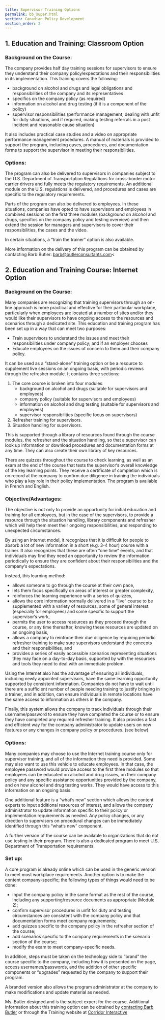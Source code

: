 ```yaml
---
title: Supervisor Training Options
permalink: bb_super.html
section: Canadian Policy Development
section_order: 2
---
```


## 1. Education and Training: Classroom Option

### Background on the Course:

The company provides half day training sessions for supervisors to ensure they understand their company policy/expectations and their responsibilities in its implementation. This training covers the following:

- background on alcohol and drugs and legal obligations and responsibilities of the company and its representatives
- specifics on the company policy (as required)
- information on alcohol and drug testing (if it is a component of the policy)
- supervisor responsibilities (performance management, dealing with unfit for duty situations, and if required, making testing referrals in a post incident and reasonable cause situation)

It also includes practical case studies and a video on appropriate performance management procedures. A manual of materials is provided to support the program, including cases, procedures, and documentation forms to support the supervisor in meeting their responsibilities.

### Options:

The program can also be delivered to supervisors in companies subject to the U.S. Department of Transportation Regulations for cross-border motor carrier drivers and fully meets the regulatory requirements. An additional module on the U.S. regulations is delivered, and procedures and cases are specific to the regulatory requirements.

Parts of the program can also be delivered to employees. In these situations, companies have opted to have supervisors and employees in combined sessions on the first three modules (background on alcohol and drugs, specifics on the company policy and testing overview) and then extend the session for managers and supervisors to cover their responsibilities, the cases and the video.

In certain situations, a “train the trainer” option is also available.

More information on the delivery of this program can be obtained by contacting Barb Butler: barb@butlerconsultants.com<

## 2. Education and Training Course: Internet Option

### Background on the Course:

Many companies are recognizing that training supervisors through an on-line approach is more practical and effective for their particular workplace, particularly when employees are located at a number of sites and/or they would like their supervisors to have ongoing access to the resources and scenarios through a dedicated site. This education and training program has been set up in a way that can meet two purposes:

- Train supervisors to understand the issues and meet their responsibilities under company policy; and if an employer chooses
- Educate employees on the issues of concern to them and their company policy.

It can be used as a “stand-alone” training option or be a resource to supplement live sessions on an ongoing basis, with periodic reviews through the refresher module. It contains three sections:

1. The core course is broken into four modules:
   - background on alcohol and drugs (suitable for supervisors and employees)
   - company policy (suitable for supervisors and employees)
   - information on alcohol and drug testing (suitable for supervisors and employees)
   - supervisor responsibilities (specific focus on supervisors)
2. Refresher training for supervisors.
3. Situation handling for supervisors.

This is supported through a library of resources found through the course modules, the refresher and the situation handling, so that a supervisor can look up information or download procedures and documentation forms at any time. They can also create their own library of key resources.

There are quizzes throughout the course to check learning, as well as an exam at the end of the course that tests the supervisor‘s overall knowledge of the key learning points. They receive a certificate of completion which is on record at the company to confirm due diligence in training the individuals who play a key role in their policy implementation. The program is available in French and English.

### Objective/Advantages:

The objective is not only to provide an opportunity for initial education and training for all employees, but in the case of the supervisors, to provide a resource through the situation handling, library components and refresher which will help them meet their ongoing responsibilities, and responding to unexpected circumstances.

By using an Internet model, it recognizes that it is difficult for people to absorb a lot of new information in a short (e.g. 3-4 hour) course with a trainer. It also recognizes that these are often “one time” events, and that individuals may find they need an opportunity to review the information periodically to ensure they are confident about their responsibilities and the company‘s expectations.

Instead, this learning method:

- allows someone to go through the course at their own pace,
- lets them focus specifically on areas of interest or greater complexity,
- reinforces the learning experience with a series of quizzes,
- allows the core information normally delivered in a “live” course to be supplemented with a variety of resources, some of general interest (especially for employees) and some specific to support the supervisor‘s work,
- permits the user to access resources as they proceed through the course, or any time thereafter, knowing these resources are updated on an ongoing basis,
- allows a company to reinforce their due diligence by requiring periodic refresher training to make sure supervisors understand the concepts and their responsibilities, and
- provides a series of easily accessible scenarios representing situations they may face on a day-to-day basis, supported by with the resources and tools they need to deal with an immediate problem.

Using the Internet also has the advantage of ensuring all individuals, including newly appointed supervisors, have the same learning opportunity supported by consistent information. Companies do not have to wait until there are a sufficient number of people needing training to justify bringing in a trainer, and in addition, can ensure individuals in remote locations have the same access to information as others in the company.

Finally, this system allows the company to track individuals through their username/password to ensure they have completed the course or to ensure they have completed any required refresher training. It also provides a fast and efficient way for the company administrator to update users on new features or any changes in company policy or procedures. (see below)

### Options:

Many companies may choose to use the Internet training course only for supervisor training, and all of the information they need is provided. Some may also want to use this vehicle to educate employees. In that case, the employee password would provide access to the first three modules so that employees can be educated on alcohol and drug issues, on their company policy and any specific assistance opportunities provided by the company, and on how alcohol and drug testing works. They would have access to this information on an ongoing basis.

One additional feature is a “what‘s new” section which allows the content experts to input additional resources of interest, and allows the company administrator to update information specific to their policy or implementation requirements as needed. Any policy changes, or any direction to supervisors on procedural changes can be immediately identified through this “what‘s new” component.

A further version of the course can be available to organizations that do not use testing in their program. There is also a dedicated program to meet U.S. Department of Transportation requirements.

### Set up:

A core program is already online which can be used in the generic version to meet most workplace requirements. Another option is to make the content company-specific; the following types of things would need to be done:

- input the company policy in the same format as the rest of the course, including any supporting/resource documents as appropriate (Module 2);
- confirm supervisor procedures in unfit for duty and testing circumstances are consistent with the company policy and that documentation forms meet company requirements;
- add quizzes specific to the company policy in the refresher section of the course;
- add scenarios specific to the company requirements in the scenario section of the course;
- modify the exam to meet company-specific needs.

In addition, steps must be taken on the technology side to “brand” the course specific to the company, including how it is presented on the page, access usernames/passwords, and the addition of other specific components or “upgrades” requested by the company to support their program.

A branded version also allows the program administrator at the company to make modifications and update material as needed.

Ms. Butler designed and is the subject expert for the course. Additional information about this training option can be obtained by <a href="mailto:barb@butlerconsultants.com">contacting Barb Butler</a> or through the Training website at [Corridor Interactive](http://corridorinteractive.com)

